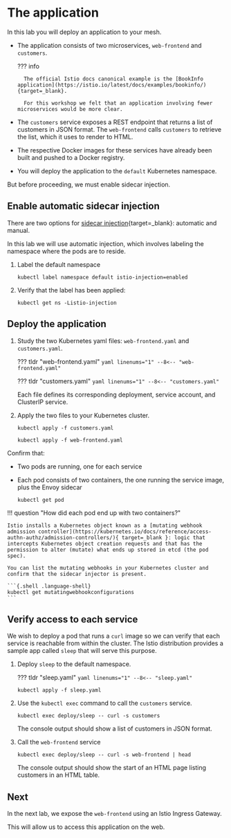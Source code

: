 # The application

In this lab you will deploy an application to your mesh.

- The application consists of two microservices, `web-frontend` and `customers`.

    ??? info

        The official Istio docs canonical example is the [BookInfo application](https://istio.io/latest/docs/examples/bookinfo/){target=_blank}.

        For this workshop we felt that an application involving fewer microservices would be more clear.

- The `customers` service exposes a REST endpoint that returns a list of customers in JSON format.  The `web-frontend` calls `customers` to retrieve the list, which it uses to render to HTML.

- The respective Docker images for these services have already been built and pushed to a Docker registry.

- You will deploy the application to the `default` Kubernetes namespace.

But before proceeding, we must enable sidecar injection.

## Enable automatic sidecar injection

There are two options for [sidecar injection](https://istio.io/latest/docs/setup/additional-setup/sidecar-injection/){target=_blank}: automatic and manual.

In this lab we will use automatic injection, which involves labeling the namespace where the pods are to reside.

1.  Label the default namespace

    ```{.shell .language-shell}
    kubectl label namespace default istio-injection=enabled
    ```

1. Verify that the label has been applied:

    ```{.shell .language-shell}
    kubectl get ns -Listio-injection
    ```

## Deploy the application

1. Study the two Kubernetes yaml files: `web-frontend.yaml` and `customers.yaml`.

    ??? tldr "web-frontend.yaml"
        ```yaml linenums="1"
        --8<-- "web-frontend.yaml"
        ```

    ??? tldr "customers.yaml"
        ```yaml linenums="1"
        --8<-- "customers.yaml"
        ```

    Each file defines its corresponding deployment, service account, and ClusterIP service.

1. Apply the two files to your Kubernetes cluster.

    ```{.shell .language-shell}
    kubectl apply -f customers.yaml
    ```

    ```{.shell .language-shell}
    kubectl apply -f web-frontend.yaml
    ```

Confirm that:

- Two pods are running, one for each service
- Each pod consists of two containers, the one running the service image, plus the Envoy sidecar

    ```{.shell .language-shell}
    kubectl get pod
    ```

!!! question "How did each pod end up with two containers?"

    Istio installs a Kubernetes object known as a [mutating webhook admission controller](https://kubernetes.io/docs/reference/access-authn-authz/admission-controllers/){ target=_blank }: logic that intercepts Kubernetes object creation requests and that has the permission to alter (mutate) what ends up stored in etcd (the pod spec).

    You can list the mutating webhooks in your Kubernetes cluster and confirm that the sidecar injector is present.

    ```{.shell .language-shell}
    kubectl get mutatingwebhookconfigurations
    ```

## Verify access to each service

We wish to deploy a pod that runs a `curl` image so we can verify that each service is reachable from within the cluster.
The Istio distribution provides a sample app called `sleep` that will serve this purpose.

1. Deploy `sleep` to the default namespace.

    ??? tldr "sleep.yaml"
        ```yaml linenums="1"
        --8<-- "sleep.yaml"
        ```

    ```{.shell .language-shell}
    kubectl apply -f sleep.yaml
    ```

1. Use the `kubectl exec` command to call the `customers` service.

    ```{.shell .language-shell}
    kubectl exec deploy/sleep -- curl -s customers
    ```

    The console output should show a list of customers in JSON format.

1. Call the `web-frontend` service

    ```{.shell .language-shell}
    kubectl exec deploy/sleep -- curl -s web-frontend | head
    ```

    The console output should show the start of an HTML page listing customers in an HTML table.

## Next

In the next lab, we expose the `web-frontend` using an Istio Ingress Gateway.

This will allow us to access this application on the web.
